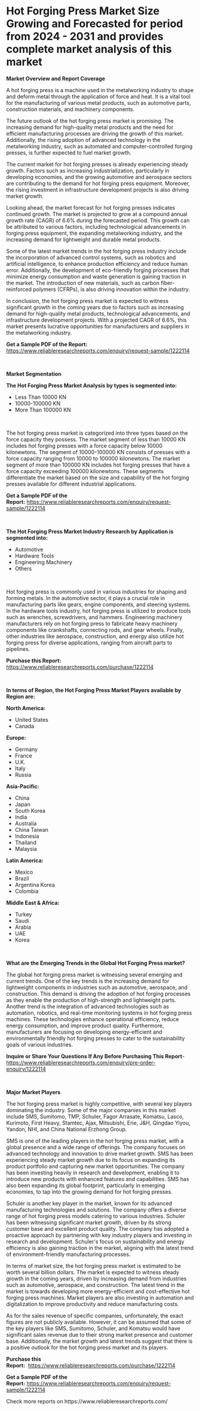 <p><h1>Hot Forging Press Market Size Growing and Forecasted for period from 2024 - 2031 and provides complete market analysis of this market</h1></p><p><strong>Market Overview and Report Coverage</strong></p>
<p><p>A hot forging press is a machine used in the metalworking industry to shape and deform metal through the application of force and heat. It is a vital tool for the manufacturing of various metal products, such as automotive parts, construction materials, and machinery components.</p><p>The future outlook of the hot forging press market is promising. The increasing demand for high-quality metal products and the need for efficient manufacturing processes are driving the growth of this market. Additionally, the rising adoption of advanced technology in the metalworking industry, such as automated and computer-controlled forging presses, is further expected to fuel market growth.</p><p>The current market for hot forging presses is already experiencing steady growth. Factors such as increasing industrialization, particularly in developing economies, and the growing automotive and aerospace sectors are contributing to the demand for hot forging press equipment. Moreover, the rising investment in infrastructure development projects is also driving market growth. </p><p>Looking ahead, the market forecast for hot forging presses indicates continued growth. The market is projected to grow at a compound annual growth rate (CAGR) of 6.6% during the forecasted period. This growth can be attributed to various factors, including technological advancements in forging press equipment, the expanding metalworking industry, and the increasing demand for lightweight and durable metal products.</p><p>Some of the latest market trends in the hot forging press industry include the incorporation of advanced control systems, such as robotics and artificial intelligence, to enhance production efficiency and reduce human error. Additionally, the development of eco-friendly forging processes that minimize energy consumption and waste generation is gaining traction in the market. The introduction of new materials, such as carbon fiber-reinforced polymers (CFRPs), is also driving innovation within the industry.</p><p>In conclusion, the hot forging press market is expected to witness significant growth in the coming years due to factors such as increasing demand for high-quality metal products, technological advancements, and infrastructure development projects. With a projected CAGR of 6.6%, this market presents lucrative opportunities for manufacturers and suppliers in the metalworking industry.</p></p>
<p><strong>Get a Sample PDF of the Report:</strong> <a href="https://www.reliableresearchreports.com/enquiry/request-sample/1222114">https://www.reliableresearchreports.com/enquiry/request-sample/1222114</a></p>
<p>&nbsp;</p>
<p><strong>Market Segmentation</strong></p>
<p><strong>The Hot Forging Press Market Analysis by types is segmented into:</strong></p>
<p><ul><li>Less Than 10000 KN</li><li>10000-100000 KN</li><li>More Than 100000 KN</li></ul></p>
<p>&nbsp;</p>
<p><p>The hot forging press market is categorized into three types based on the force capacity they possess. The market segment of less than 10000 KN includes hot forging presses with a force capacity below 10000 kilonewtons. The segment of 10000-100000 KN consists of presses with a force capacity ranging from 10000 to 100000 kilonewtons. The market segment of more than 100000 KN includes hot forging presses that have a force capacity exceeding 100000 kilonewtons. These segments differentiate the market based on the size and capability of the hot forging presses available for different industrial applications.</p></p>
<p><strong>Get a Sample PDF of the Report:</strong>&nbsp;<a href="https://www.reliableresearchreports.com/enquiry/request-sample/1222114">https://www.reliableresearchreports.com/enquiry/request-sample/1222114</a></p>
<p>&nbsp;</p>
<p><strong>The Hot Forging Press Market Industry Research by Application is segmented into:</strong></p>
<p><ul><li>Automotive</li><li>Hardware Tools</li><li>Engineering Machinery</li><li>Others</li></ul></p>
<p>&nbsp;</p>
<p><p>Hot forging press is commonly used in various industries for shaping and forming metals. In the automotive sector, it plays a crucial role in manufacturing parts like gears, engine components, and steering systems. In the hardware tools industry, hot forging press is utilized to produce tools such as wrenches, screwdrivers, and hammers. Engineering machinery manufacturers rely on hot forging press to fabricate heavy machinery components like crankshafts, connecting rods, and gear wheels. Finally, other industries like aerospace, construction, and energy also utilize hot forging press for diverse applications, ranging from aircraft parts to pipelines.</p></p>
<p><strong>Purchase this Report:</strong>&nbsp; <a href="https://www.reliableresearchreports.com/purchase/1222114">https://www.reliableresearchreports.com/purchase/1222114</a></p>
<p>&nbsp;</p>
<p><strong>In terms of Region, the Hot Forging Press Market Players available by Region are:</strong></p>
<p>
    <p> <strong> North America: </strong>
        <ul>
            <li>United States</li>
            <li>Canada</li>
        </ul>
        </p> 
    <p> <strong> Europe: </strong>
        <ul>
            <li>Germany</li>
            <li>France</li>
            <li>U.K.</li>
            <li>Italy</li>
            <li>Russia</li>
        </ul>
        </p> 
    <p> <strong> Asia-Pacific: </strong>
        <ul>
            <li>China</li>
            <li>Japan</li>
            <li>South Korea</li>
            <li>India</li>
            <li>Australia</li>
            <li>China Taiwan</li>
            <li>Indonesia</li>
            <li>Thailand</li>
            <li>Malaysia</li>
        </ul>
        </p> 
    <p> <strong> Latin America: </strong>
        <ul>
            <li>Mexico</li>
            <li>Brazil</li>
            <li>Argentina Korea</li>
            <li>Colombia</li>
        </ul>
        </p> 
    <p> <strong> Middle East & Africa: </strong>
        <ul>
            <li>Turkey</li>
            <li>Saudi</li>
            <li>Arabia</li>
            <li>UAE</li>
            <li>Korea</li>
        </ul>
    </p>
    </p>
<p>&nbsp;</p>
<p><strong>What are the Emerging Trends in the Global Hot Forging Press market?</strong></p>
<p><p>The global hot forging press market is witnessing several emerging and current trends. One of the key trends is the increasing demand for lightweight components in industries such as automotive, aerospace, and construction. This demand is driving the adoption of hot forging processes as they enable the production of high-strength and lightweight parts. Another trend is the integration of advanced technologies such as automation, robotics, and real-time monitoring systems in hot forging press machines. These technologies enhance operational efficiency, reduce energy consumption, and improve product quality. Furthermore, manufacturers are focusing on developing energy-efficient and environmentally friendly hot forging presses to cater to the sustainability goals of various industries.</p></p>
<p><strong>Inquire or Share Your Questions If Any Before Purchasing This Report</strong>- <a href="https://www.reliableresearchreports.com/enquiry/pre-order-enquiry/1222114">https://www.reliableresearchreports.com/enquiry/pre-order-enquiry/1222114</a></p>
<p>&nbsp;</p>
<p><strong>Major Market Players</strong></p>
<p><p>The hot forging press market is highly competitive, with several key players dominating the industry. Some of the major companies in this market include SMS, Sumitomo, TMP, Schuler, Fagor Arrasate, Komatsu, Lasco, Kurimoto, First Heavy, Stamtec, Ajax, Mitsubishi, Erie, J&H, Qingdao Yiyou, Yandon, NHI, and China National Erzhong Group.</p><p>SMS is one of the leading players in the hot forging press market, with a global presence and a wide range of offerings. The company focuses on advanced technology and innovation to drive market growth. SMS has been experiencing steady market growth due to its focus on expanding its product portfolio and capturing new market opportunities. The company has been investing heavily in research and development, enabling it to introduce new products with enhanced features and capabilities. SMS has also been expanding its global footprint, particularly in emerging economies, to tap into the growing demand for hot forging presses.</p><p>Schuler is another key player in the market, known for its advanced manufacturing technologies and solutions. The company offers a diverse range of hot forging press models catering to various industries. Schuler has been witnessing significant market growth, driven by its strong customer base and excellent product quality. The company has adopted a proactive approach by partnering with key industry players and investing in research and development. Schuler's focus on sustainability and energy efficiency is also gaining traction in the market, aligning with the latest trend of environment-friendly manufacturing processes.</p><p>In terms of market size, the hot forging press market is estimated to be worth several billion dollars. The market is expected to witness steady growth in the coming years, driven by increasing demand from industries such as automotive, aerospace, and construction. The latest trend in the market is towards developing more energy-efficient and cost-effective hot forging press machines. Market players are also investing in automation and digitalization to improve productivity and reduce manufacturing costs.</p><p>As for the sales revenue of specific companies, unfortunately, the exact figures are not publicly available. However, it can be assumed that some of the key players like SMS, Sumitomo, Schuler, and Komatsu would have significant sales revenue due to their strong market presence and customer base. Additionally, the market growth and latest trends suggest that there is a positive outlook for the hot forging press market and its players.</p></p>
<p><strong>Purchase this Report:</strong>&nbsp;&nbsp;<a href="https://www.reliableresearchreports.com/purchase/1222114">https://www.reliableresearchreports.com/purchase/1222114</a></p>
<p></p>
<p><strong>Get a Sample PDF of the Report:</strong>&nbsp;<a href="https://www.reliableresearchreports.com/enquiry/request-sample/1222114">https://www.reliableresearchreports.com/enquiry/request-sample/1222114</a></p>
<p>Check more reports on https://www.reliableresearchreports.com/</p>